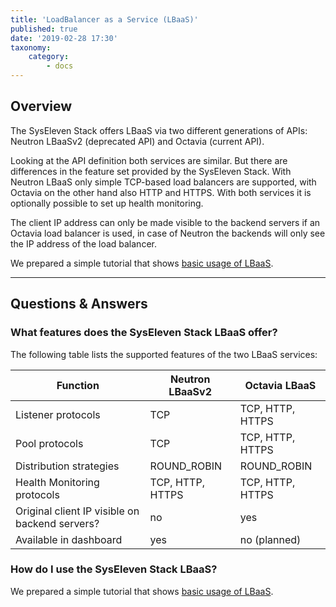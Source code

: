 ```yaml
---
title: 'LoadBalancer as a Service (LBaaS)'
published: true
date: '2019-02-28 17:30'
taxonomy:
    category:
        - docs
---
```


## Overview

The SysEleven Stack offers LBaaS via two different generations of APIs: Neutron LBaaSv2 (deprecated API) and Octavia (current API).

Looking at the API definition both services are similar. 
But there are differences in the feature set provided by the SysEleven Stack.
With Neutron LBaaS only simple TCP-based load balancers are supported, with Octavia on the other hand also HTTP and HTTPS. With both services it is optionally possible to set up health monitoring.

The client IP address can only be made visible to the backend servers if
an Octavia load balancer is used, in case of Neutron the backends will only
see the IP address of the load balancer.

We prepared a simple tutorial that shows [basic usage of LBaaS](../../../02.Tutorials/05.lbaas/docs.en.md).

---

## Questions & Answers

### What features does the SysEleven Stack LBaaS offer?

The following table lists the supported features of the two LBaaS services:

Function             | Neutron LBaaSv2 | Octavia LBaaS
---------------------|-----------------|--------------
Listener protocols  | TCP             | TCP, HTTP, HTTPS
Pool protocols      | TCP             | TCP, HTTP, HTTPS
Distribution strategies | ROUND_ROBIN     | ROUND_ROBIN
Health Monitoring protocols | TCP, HTTP, HTTPS | TCP, HTTP, HTTPS
Original client IP visible on backend servers? | no | yes
Available in dashboard | yes | no (planned)

### How do I use the SysEleven Stack LBaaS?

We prepared a simple tutorial that shows [basic usage of LBaaS](../../../02.Tutorials/05.lbaas/docs.en.md).
